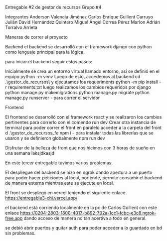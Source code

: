 Entregable #2 de gestor de recursos Grupo #4

Integrantes
Anderson Valencia Jiménez
Carlos Enrique Guillent Carruyo
Julián David Hernández Quintero
Miguel Ángel Correa Pérez
Marlon Adrián Torralvo Arrieta

Maneras de correr el proyecto

Backend
el backend se desarrolló con el framework django con python como lenguaje principal para la lógica.

para inicar el backend seguir estos pasos:

Inicialmente se crea un entorno virtual llamado entorno, así se definió en el equipo
python -m venv
Luego de esto, accedemos al backend
cd .\gestor_de_recursos\ y ejecutamos los requeriments
python -m pip install -r requirements.txt
luego realizamos los cambios requeridos por django
python manage.py makemigrations
python manage.py migrate
python manage.py runserver - para correr el servidor

Frontend

El frontend se desarrolló con el framework react y se realizaron los cambios pertinentes para correrlo con el comendo run dev
Crear otra instancia de terminal para poder correr el front en paralelo
acceder a la carpeta del front
d .\gestor_de_recursos_fe
npm i - para instalar todas las librerías que se usaron y se definieron globalmente
npm run dev

Disfrutar de la belleza de front que nos hicimos con 3 horas de sueño en una semana laksjdkasjd

En este tercer entregable tuvimos varios problemas.

El despliegue del backend se hizo en ngrok dando apertura a un puerto para poder hacer peticiones al local, por ende, permite consumir el backend de manera externa mientras este se ejecute en local.

El front se desplegó en vercel teniendo el siguiente enlace https://entregable3-chi.vercel.app/

el backend está corriendo localmente en la pc de Carlos Guillent con este enlace https://0204-2803-1800-4017-b892-702a-1cc1-fcbc-e3c8.ngrok-free.app dando acceso de manera no tan acertiva a todo en general.

se debió abrir puertos y quitar auth para poder acceder a lo guardado en bd sin problemas.
